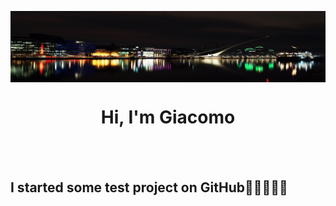 <p><img align="center" src="https://github.com/marino-multipla/marino-multipla/blob/main/images/dublin-skyline.png" alt=""/></p>

<h1 align="center">Hi, I'm Giacomo</h1>
<br>
<br>

<h2>I started some test project on GitHub🚀🚀🚀🚀🚀</h2>

<!--
**marino-multipla/marino-multipla** is a ✨ _special_ ✨ repository because its `README.md` (this file) appears on your GitHub profile.

Here are some ideas to get you started:

- 🔭 I’m currently working on ...
- 🌱 I’m currently learning ...
- 👯 I’m looking to collaborate on ...
- 🤔 I’m looking for help with ...
- 💬 Ask me about ...
- 📫 How to reach me: ...
- 😄 Pronouns: ...
- ⚡ Fun fact: ...
-->
